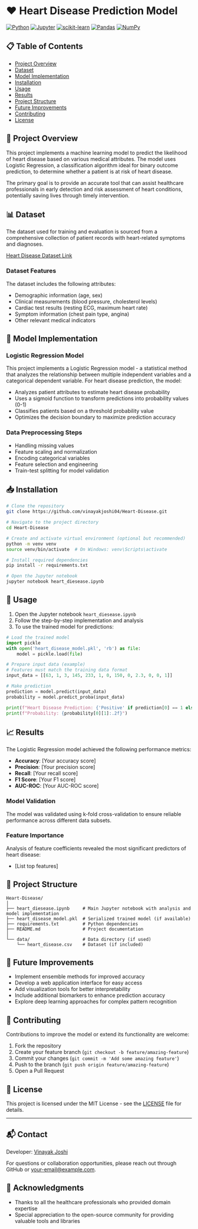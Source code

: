 # ❤️ Heart Disease Prediction Model

[![Python](https://img.shields.io/badge/Python-3776AB?style=for-the-badge&logo=python&logoColor=white)](https://www.python.org/)
[![Jupyter](https://img.shields.io/badge/Jupyter-F37626?style=for-the-badge&logo=jupyter&logoColor=white)](https://jupyter.org/)
[![scikit-learn](https://img.shields.io/badge/scikit--learn-F7931E?style=for-the-badge&logo=scikit-learn&logoColor=white)](https://scikit-learn.org/)
[![Pandas](https://img.shields.io/badge/Pandas-150458?style=for-the-badge&logo=pandas&logoColor=white)](https://pandas.pydata.org/)
[![NumPy](https://img.shields.io/badge/NumPy-013243?style=for-the-badge&logo=numpy&logoColor=white)](https://numpy.org/)

## 📋 Table of Contents
- [Project Overview](#project-overview)
- [Dataset](#dataset)
- [Model Implementation](#model-implementation)
- [Installation](#installation)
- [Usage](#usage)
- [Results](#results)
- [Project Structure](#project-structure)
- [Future Improvements](#future-improvements)
- [Contributing](#contributing)
- [License](#license)

## 🌟 Project Overview

This project implements a machine learning model to predict the likelihood of heart disease based on various medical attributes. The model uses Logistic Regression, a classification algorithm ideal for binary outcome prediction, to determine whether a patient is at risk of heart disease.

The primary goal is to provide an accurate tool that can assist healthcare professionals in early detection and risk assessment of heart conditions, potentially saving lives through timely intervention.

## 📊 Dataset

The dataset used for training and evaluation is sourced from a comprehensive collection of patient records with heart-related symptoms and diagnoses.

[Heart Disease Dataset Link](https://drive.google.com/file/d/1aSOlyPFPL-Ocy0cHPFof1fg8izkuj_LU/view?usp=drive_link)

### Dataset Features

The dataset includes the following attributes:
- Demographic information (age, sex)
- Clinical measurements (blood pressure, cholesterol levels)
- Cardiac test results (resting ECG, maximum heart rate)
- Symptom information (chest pain type, angina)
- Other relevant medical indicators

## 🧠 Model Implementation

### Logistic Regression Model

This project implements a Logistic Regression model - a statistical method that analyzes the relationship between multiple independent variables and a categorical dependent variable. For heart disease prediction, the model:

- Analyzes patient attributes to estimate heart disease probability
- Uses a sigmoid function to transform predictions into probability values (0-1)
- Classifies patients based on a threshold probability value
- Optimizes the decision boundary to maximize prediction accuracy

### Data Preprocessing Steps

- Handling missing values
- Feature scaling and normalization
- Encoding categorical variables
- Feature selection and engineering
- Train-test splitting for model validation

## 📥 Installation

```bash
# Clone the repository
git clone https://github.com/vinayakjoshi04/Heart-Disease.git

# Navigate to the project directory
cd Heart-Disease

# Create and activate virtual environment (optional but recommended)
python -m venv venv
source venv/bin/activate  # On Windows: venv\Scripts\activate

# Install required dependencies
pip install -r requirements.txt

# Open the Jupyter notebook
jupyter notebook heart_diesease.ipynb
```

## 🚀 Usage

1. Open the Jupyter notebook `heart_diesease.ipynb`
2. Follow the step-by-step implementation and analysis
3. To use the trained model for predictions:

```python
# Load the trained model
import pickle
with open('heart_disease_model.pkl', 'rb') as file:
    model = pickle.load(file)

# Prepare input data (example)
# Features must match the training data format
input_data = [[63, 1, 3, 145, 233, 1, 0, 150, 0, 2.3, 0, 0, 1]]

# Make prediction
prediction = model.predict(input_data)
probability = model.predict_proba(input_data)

print(f"Heart Disease Prediction: {'Positive' if prediction[0] == 1 else 'Negative'}")
print(f"Probability: {probability[0][1]:.2f}")
```

## 📈 Results

The Logistic Regression model achieved the following performance metrics:

- **Accuracy**: [Your accuracy score]
- **Precision**: [Your precision score]
- **Recall**: [Your recall score]
- **F1 Score**: [Your F1 score]
- **AUC-ROC**: [Your AUC-ROC score]

### Model Validation
The model was validated using k-fold cross-validation to ensure reliable performance across different data subsets.

### Feature Importance
Analysis of feature coefficients revealed the most significant predictors of heart disease:
- [List top features]

## 📁 Project Structure

```
Heart-Disease/
│
├── heart_diesease.ipynb     # Main Jupyter notebook with analysis and model implementation
├── heart_disease_model.pkl  # Serialized trained model (if available)
├── requirements.txt         # Python dependencies
├── README.md                # Project documentation
│
└── data/                    # Data directory (if used)
    └── heart_disease.csv    # Dataset (if included)
```

## 🔮 Future Improvements

- Implement ensemble methods for improved accuracy
- Develop a web application interface for easy access
- Add visualization tools for better interpretability
- Include additional biomarkers to enhance prediction accuracy
- Explore deep learning approaches for complex pattern recognition

## 👥 Contributing

Contributions to improve the model or extend its functionality are welcome:

1. Fork the repository
2. Create your feature branch (`git checkout -b feature/amazing-feature`)
3. Commit your changes (`git commit -m 'Add some amazing feature'`)
4. Push to the branch (`git push origin feature/amazing-feature`)
5. Open a Pull Request

## 📄 License

This project is licensed under the MIT License - see the [LICENSE](LICENSE) file for details.

---

## 📬 Contact

Developer: [Vinayak Joshi](https://github.com/vinayakjoshi04)

For questions or collaboration opportunities, please reach out through GitHub or [your-email@example.com](mailto:your-email@example.com).

## 🙏 Acknowledgments

- Thanks to all the healthcare professionals who provided domain expertise
- Special appreciation to the open-source community for providing valuable tools and libraries
